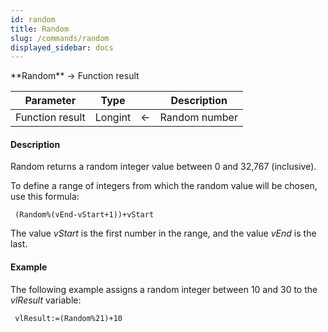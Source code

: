 ```yaml
---
id: random
title: Random
slug: /commands/random
displayed_sidebar: docs
---
```


<!--REF #_command_.Random.Syntax-->**Random**  -> Function result<!-- END REF-->
<!--REF #_command_.Random.Params-->
| Parameter | Type |  | Description |
| --- | --- | --- | --- |
| Function result | Longint | &larr; | Random number |

<!-- END REF-->

#### Description 

<!--REF #_command_.Random.Summary-->Random returns a random integer value between 0 and 32,767 (inclusive).<!-- END REF-->

To define a range of integers from which the random value will be chosen, use this formula:

```4d
 (Random%(vEnd-vStart+1))+vStart
```

The value *vStart* is the first number in the range, and the value *vEnd* is the last.

#### Example 

The following example assigns a random integer between 10 and 30 to the *vlResult* variable:

```4d
 vlResult:=(Random%21)+10
```

